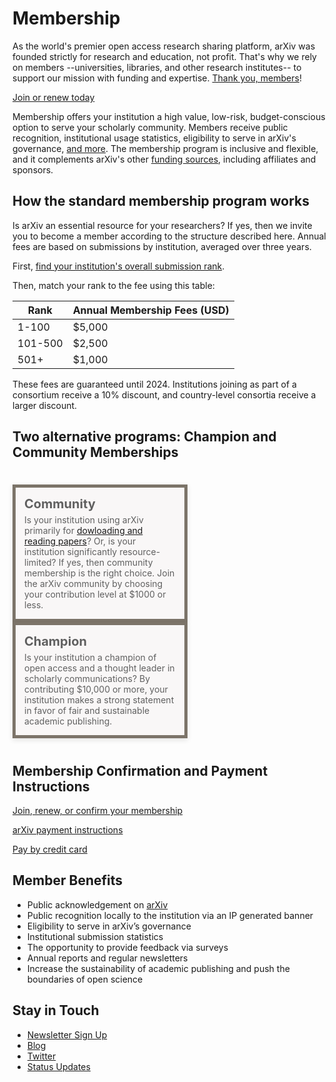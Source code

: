 # Membership
<style>
blockquote {
  border-left:0;
  margin:0 auto;
  padding:0;
  max-width: 800px;
}
blockquote ol {
  list-style: none;
  margin: 0;
  padding: 0;
  display: flex;
  flex-direction: row;
  flex-wrap: wrap;
  justify-content: space-between;
}
blockquote ol li {
  width: 100%;
  padding:1em;
  -webkit-box-shadow: 0px 3px 8px 0px rgba(0,0,0,0.1);
  -moz-box-shadow: 0px 3px 8px 0px rgba(0,0,0,0.1);
  box-shadow: 0px 3px 8px 0px rgba(0,0,0,0.1);
  min-height:90px;
}
blockquote ol li strong {
  font-size: 20px;
  display: block;
  width: 100%;
  margin-bottom: 5px;
}
blockquote ol li {
  border: 5px solid #7c7469;
  background: #f9f7f7;
}
blockquote ol li::after {
  content: "";
  margin: 0;
}
h2, h2, h4, h5 {
  clear:both;
}
h3 {
  color: #7c7469;
  font-size: 16px !important;
  margin-bottom: 0px !important;
  font-weight: 800 !important;
}
aside {
  float:left;
  clear:both;
  width:100%;
}
table.table {
  border: 1px solid #cecece;
}
@media (min-width: 576px) {
  blockquote ol li {
    width: calc(50% - 10px);
  }
}
</style>

As the world's premier open access research sharing platform, arXiv was founded strictly for research and education, not profit. That's why we rely on members --universities, libraries, and other research institutes-- to support our mission with funding and expertise. [Thank you, members](ourmembers)!

<a href="membership_confirm" class="button-fancy">Join or renew today <span> </span></a>

Membership offers your institution a high value, low-risk, budget-conscious option to serve your scholarly community. Members receive public recognition, institutional usage statistics, eligibility to serve in arXiv's governance, [and more](#memberbenefits). The membership program is inclusive and flexible, and it complements arXiv's other [funding sources](funding), including affiliates and sponsors.

## How the standard membership program works

Is arXiv an essential resource for your researchers? If yes, then we invite you to become a member according to the structure described here.  Annual fees are based on submissions by institution, averaged over three years.

First, [find your institution's overall submission rank](reports/2020_institution_submissions). 

Then, match your rank to the fee using this table:

|Rank   |Annual Membership Fees (USD)
|-----------------------------|:--------------------|
| 1-100 | $5,000 |
| 101-500 | $2,500 |
| 501+ | $1,000 |

These fees are guaranteed until 2024. Institutions joining as part of a consortium receive a 10% discount, and country-level consortia receive a larger discount.

## Two alternative programs: Champion and Community Memberships


#

> 1. **Community**
> Is your institution using arXiv primarily for [dowloading and reading papers](reports/2020_institution_downloads_by_year)? Or, is your institution significantly resource-limited? If yes, then community membership is the right choice. Join the arXiv community by choosing your contribution level at $1000 or less.
> 1. **Champion**
> Is your institution a champion of open access and a thought leader in scholarly communications? By contributing $10,000 or more, your institution makes a strong statement in favor of fair and sustainable academic publishing.
>
#

## Membership Confirmation and Payment Instructions
<a href="membership_confirm" class="button-fancy">Join, renew, or confirm your membership <span> </span></a>

<a href="arXiv-payment-info.pdf" class="button-fancy">arXiv payment instructions <span> </span></a>

<a href="donate" class="button-fancy">Pay by credit card <span> </span></a>


## Member Benefits

- Public acknowledgement on [arXiv](ourmembers)
- Public recognition locally to the institution via an IP generated banner
- Eligibility to serve in arXiv’s governance
- Institutional submission statistics
- The opportunity to provide feedback via surveys
- Annual reports and regular newsletters
- Increase the sustainability of academic publishing and push the boundaries of open science

## Stay in Touch

- [Newsletter Sign Up](email_sign_up)
- [Blog](https://blog.arxiv.org/)
- [Twitter](https://twitter.com/arxiv)
- [Status Updates](https://status.arxiv.org/)
